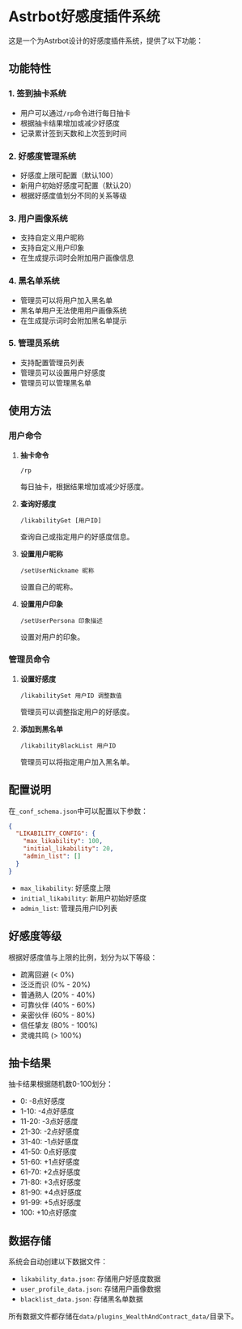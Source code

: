 # Astrbot好感度插件系统

这是一个为Astrbot设计的好感度插件系统，提供了以下功能：

## 功能特性

### 1. 签到抽卡系统
- 用户可以通过`/rp`命令进行每日抽卡
- 根据抽卡结果增加或减少好感度
- 记录累计签到天数和上次签到时间

### 2. 好感度管理系统
- 好感度上限可配置（默认100）
- 新用户初始好感度可配置（默认20）
- 根据好感度值划分不同的关系等级

### 3. 用户画像系统
- 支持自定义用户昵称
- 支持自定义用户印象
- 在生成提示词时会附加用户画像信息

### 4. 黑名单系统
- 管理员可以将用户加入黑名单
- 黑名单用户无法使用用户画像系统
- 在生成提示词时会附加黑名单提示

### 5. 管理员系统
- 支持配置管理员列表
- 管理员可以设置用户好感度
- 管理员可以管理黑名单

## 使用方法

### 用户命令

1. **抽卡命令**
   ```
   /rp
   ```
   每日抽卡，根据结果增加或减少好感度。

2. **查询好感度**
   ```
   /likabilityGet [用户ID]
   ```
   查询自己或指定用户的好感度信息。

3. **设置用户昵称**
   ```
   /setUserNickname 昵称
   ```
   设置自己的昵称。

4. **设置用户印象**
   ```
   /setUserPersona 印象描述
   ```
   设置对用户的印象。

### 管理员命令

1. **设置好感度**
   ```
   /likabilitySet 用户ID 调整数值
   ```
   管理员可以调整指定用户的好感度。

2. **添加到黑名单**
   ```
   /likabilityBlackList 用户ID
   ```
   管理员可以将指定用户加入黑名单。

## 配置说明

在`_conf_schema.json`中可以配置以下参数：

```json
{
  "LIKABILITY_CONFIG": {
    "max_likability": 100,
    "initial_likability": 20,
    "admin_list": []
  }
}
```

- `max_likability`: 好感度上限
- `initial_likability`: 新用户初始好感度
- `admin_list`: 管理员用户ID列表

## 好感度等级

根据好感度值与上限的比例，划分为以下等级：

- 疏离回避 (< 0%)
- 泛泛而识 (0% - 20%)
- 普通熟人 (20% - 40%)
- 可靠伙伴 (40% - 60%)
- 亲密伙伴 (60% - 80%)
- 信任挚友 (80% - 100%)
- 灵魂共鸣 (> 100%)

## 抽卡结果

抽卡结果根据随机数0-100划分：

- 0: -8点好感度
- 1-10: -4点好感度
- 11-20: -3点好感度
- 21-30: -2点好感度
- 31-40: -1点好感度
- 41-50: 0点好感度
- 51-60: +1点好感度
- 61-70: +2点好感度
- 71-80: +3点好感度
- 81-90: +4点好感度
- 91-99: +5点好感度
- 100: +10点好感度

## 数据存储

系统会自动创建以下数据文件：

- `likability_data.json`: 存储用户好感度数据
- `user_profile_data.json`: 存储用户画像数据
- `blacklist_data.json`: 存储黑名单数据

所有数据文件都存储在`data/plugins_WealthAndContract_data/`目录下。